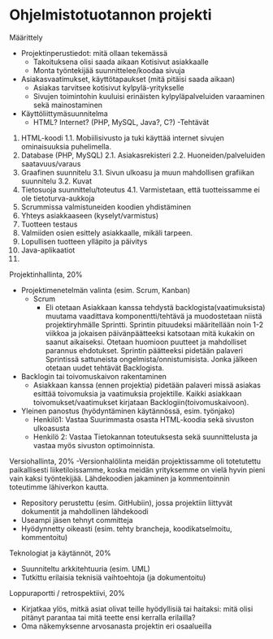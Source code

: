 Ohjelmistotuotannon projekti
========

Määrittely
- Projektinperustiedot: mitä ollaan tekemässä
    - Takoituksena olisi saada aikaan Kotisivut asiakkaalle
    - Monta työntekijää suunnittelee/koodaa sivuja
- Asiakasvaatimukset, käyttötapaukset (mitä pitäisi saada aikaan)
    - Asiakas tarvitsee kotisivut kylpylä-yritykselle
    - Sivujen toimintohin kuuluisi erinäisten kylpyläpalveluiden varaaminen sekä
      mainostaminen
- Käyttöliittymäsuunnitelma
    - HTML? Internet? (PHP, MySQL, Java?, C?)
-Tehtävät


1. HTML-koodi
1.1. Mobiilisivusto ja tuki käyttää internet sivujen ominaisuuksia puhelimella.
2. Database (PHP, MySQL)
2.1. Asiakasrekisteri
2.2. Huoneiden/palveluiden saatavuus/varaus
3. Graafinen suunnitelu
3.1. Sivun ulkoasu ja muun mahdollisen grafiikan suunnitelu
3.2. Kuvat
4. Tietosuoja suunnittelu/toteutus
4.1. Varmistetaan, että tuotteissamme ei ole tietoturva-aukkoja
5. Scrummissa valmistuneiden koodien yhdistäminen
6. Yhteys asiakkaaseen (kyselyt/varmistus)
7. Tuotteen testaus
8. Valmiiden osien esittely asiakkaalle, mikäli tarpeen.
9. Lopullisen tuotteen ylläpito ja päivitys
10. Java-aplikaatiot
11. 

Projektinhallinta, 20%
- Projektimenetelmän valinta (esim. Scrum, Kanban)
    - Scrum 
        - Eli otetaan Asiakkaan kanssa tehdystä backlogista(vaatimuksista) muutama vaadittava komponentti/tehtävä
          ja muodostetaan niistä projektiryhmälle Sprintti. Sprintin pituudeksi määritellään noin 1-2 viikkoa ja 
          jokaisen päivänpäätteeksi katsotaan mitä kukakin on saanut aikaiseksi. Otetaan huomioon puutteet ja mahdolliset
          parannus ehdotukset. Sprintin päätteeksi pidetään palaveri Sprintissä sattuneista ongelmista/onnistumisista.
          Jonka jälkeen otetaan uudet tehtävät Backlogista.
- Backlogin tai toivomuskaivon rakentaminen
    - Asiakkaan kanssa (ennen projektia) pidetään palaveri missä asiakas esittää toivomuksia ja vaatimuksia projektille.
      Kaikki asiakkaan toivomukset/vaatimukset kirjataan Backlogiin(toivomuskaivoon).
- Yleinen panostus (hyödyntäminen käytännössä, esim. työnjako)
  - Henkilö1: Vastaa Suurimmasta osasta HTML-koodia sekä sivuston ulkoasusta
  - Henkilö 2: Vastaa Tietokannan toteutuksesta sekä suunnittelusta ja vastaa myös sivuston optimoinnista.


Versiohallinta, 20%
-Versionhalölinta meidän projektissamme oli totetutettu paikallisesti liiketiloissamme, koska meidän yrityksemme on vielä hyvin pieni vain kaksi työntekijää. Lähdekoodien jakaminen ja kommentoinnin toteutimme lähiverkon kautta.

- Repository perustettu (esim. GitHubiin), jossa projektiin liittyvät dokumentit ja mahdollinen lähdekoodi
- Useampi jäsen tehnyt committeja
- Hyödynnetty oikeasti (esim. tehty brancheja, koodikatselmoitu, kommentoitu)


Teknologiat ja käytännöt, 20%
- Suunniteltu arkkitehtuuria (esim. UML)
- Tutkittu erilaisia teknisiä vaihtoehtoja (ja dokumentoitu)


Loppuraportti / retrospektiivi, 20%
- Kirjatkaa ylös, mitkä asiat olivat teille hyödyllisiä tai haitaksi: mitä olisi pitänyt parantaa tai mitä
  teette ensi kerralla erilailla?
- Oma näkemyksenne arvosanasta projektin eri osaalueilla
